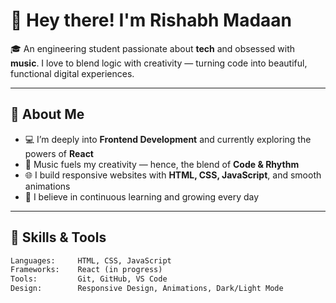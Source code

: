 # 👋 Hey there! I'm Rishabh Madaan

🎓 An engineering student passionate about **tech** and obsessed with **music**. I love to blend logic with creativity — turning code into beautiful, functional digital experiences.

---

## 🧠 About Me
- 💻 I’m deeply into **Frontend Development** and currently exploring the powers of **React**
- 🎵 Music fuels my creativity — hence, the blend of **Code & Rhythm**
- 🌐 I build responsive websites with **HTML, CSS, JavaScript**, and smooth animations
- 🌟 I believe in continuous learning and growing every day

---

## 🚀 Skills & Tools
```html
Languages:     HTML, CSS, JavaScript
Frameworks:    React (in progress)
Tools:         Git, GitHub, VS Code
Design:        Responsive Design, Animations, Dark/Light Mode
